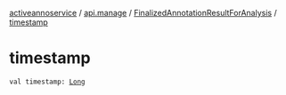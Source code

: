 [activeannoservice](../../index.md) / [api.manage](../index.md) / [FinalizedAnnotationResultForAnalysis](index.md) / [timestamp](./timestamp.md)

# timestamp

`val timestamp: `[`Long`](https://kotlinlang.org/api/latest/jvm/stdlib/kotlin/-long/index.html)